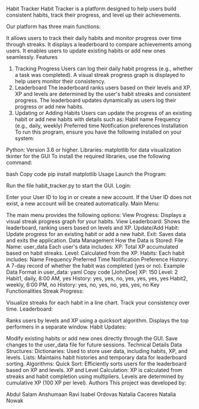 Habit Tracker
Habit Tracker is a platform designed to help users build consistent habits, track their progress, and level up their achievements.

Our platform has three main functions:

It allows users to track their daily habits and monitor progress over time through streaks.
It displays a leaderboard to compare achievements among users.
It enables users to update existing habits or add new ones seamlessly.
Features
1. Tracking Progress
Users can log their daily habit progress (e.g., whether a task was completed).
A visual streak progress graph is displayed to help users monitor their consistency.
2. Leaderboard
The leaderboard ranks users based on their levels and XP.
XP and levels are determined by the user's habit streaks and consistent progress.
The leaderboard updates dynamically as users log their progress or add new habits.
3. Updating or Adding Habits
Users can update the progress of an existing habit or add new habits with details such as:
Habit name
Frequency (e.g., daily, weekly)
Preferred time
Notification preferences
Installation
To run this program, ensure you have the following installed on your system:

Python: Version 3.6 or higher.
Libraries:
matplotlib for data visualization
tkinter for the GUI
To install the required libraries, use the following command:

bash
Copy code
pip install matplotlib
Usage
Launch the Program:

Run the file habit_tracker.py to start the GUI.
Login:

Enter your User ID to log in or create a new account.
If the User ID does not exist, a new account will be created automatically.
Main Menu:

The main menu provides the following options:
View Progress:
Displays a visual streak progress graph for your habits.
View Leaderboard:
Shows the leaderboard, ranking users based on levels and XP.
Update/Add Habit:
Update progress for an existing habit or add a new habit.
Exit:
Saves data and exits the application.
Data Management
How the Data is Stored:
File Name: user_data
Each user's data includes:
XP: Total XP accumulated based on habit streaks.
Level: Calculated from the XP.
Habits: Each habit includes:
Name
Frequency
Preferred Time
Notification Preference
History: A 7-day record of whether the habit was completed (yes or no).
Example Data Format in user_data:
yaml
Copy code
[JohnDoe]
XP: 150
Level: 2
Habit1, daily, 8:00 AM, yes
History: yes, yes, no, yes, yes, yes, yes
Habit2, weekly, 6:00 PM, no
History: yes, no, yes, no, yes, yes, no
Key Functionalities
Streak Progress:

Visualize streaks for each habit in a line chart.
Track your consistency over time.
Leaderboard:

Ranks users by levels and XP using a quicksort algorithm.
Displays the top performers in a separate window.
Habit Updates:

Modify existing habits or add new ones directly through the GUI.
Save changes to the user_data file for future sessions.
Technical Details
Data Structures:
Dictionaries:
Used to store user data, including habits, XP, and levels.
Lists:
Maintains habit histories and temporary data for leaderboard sorting.
Algorithms:
Quick Sort:
Efficiently sorts users for the leaderboard based on XP and levels.
XP and Level Calculation:
XP is calculated from streaks and habit completion using multipliers.
Levels are determined by cumulative XP (100 XP per level).
Authors
This project was developed by:

Abdul Salam
Anshumaan Ravi
Isabel Ordovas
Natalia Caceres
Natalia Nowak
